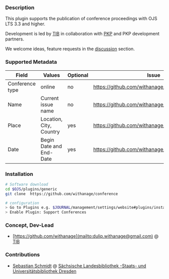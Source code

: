 ### Description

This plugin supports the publication of conference proceedings with OJS LTS 3.3 and higher.

Development is led by [TIB](https://tib.eu) in collaboration with [PKP](https://pkp.sfu.ca) and PKP development partners.

We welcome ideas, feature requests in the [discussion](https://github.com/withanage/conference/discussions/) section.


### Supported Metadata
| Field       | Values                  | Optional | Issue                                            | Version |
|-------------|-------------------------|----------|--------------------------------------------------|----|
| Conference type | online                  | no       | https://github.com/withanage/conference/issues/5 | 3.3   |
|  Name | Current issue name      | no       | https://github.com/withanage/conference/issues/2 | 3.3   |
| Place       | Location, City, Country | yes      | https://github.com/withanage/conference/issues/3 | 3.3 |
| Date        | Begin Date and End-Date | yes      | https://github.com/withanage/conference/issues/4 | 3.3|



### Installation

```bash
# Software download
cd $OJS/plugins/generic
git clone  https://github.com/withanage/conference

# configuration
> Go to Plugins e.g. $JOURNAL/management/settings/website#plugins/installedPlugins
> Enable Plugin: Support Conferences

```


### Concept, Dev-Lead

- [https://github.com/withanage](mailto:dulip.withanage@gmail.com)  @ [TIB](https://tib.eu)
### Contributions

- [Sebastian Schmidt](https://github.com/basti95) @ [Sächsische Landesbibliothek -Staats- und Universitätsbibliothek Dresden](https://slub-dresden.de)  








